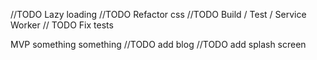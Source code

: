 
//TODO Lazy loading
//TODO Refactor css
//TODO Build / Test / Service Worker
// TODO Fix tests

MVP something something
//TODO add blog
//TODO add splash screen


